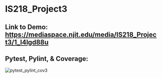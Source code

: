 # IS218_Project3
## Link to Demo: https://mediaspace.njit.edu/media/IS218_Project3/1_l4lgd88u
## Pytest, Pylint, & Coverage:
![pytest_pylint_cov3](https://user-images.githubusercontent.com/70772195/146320229-48bc28f2-8ad8-49f5-bca4-aff457e651ad.PNG)
